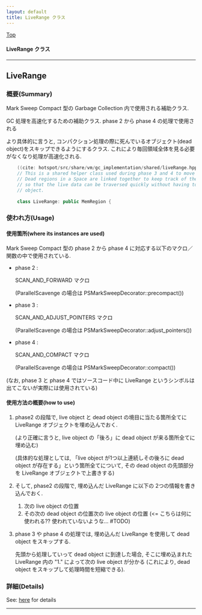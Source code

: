 ```yaml
---
layout: default
title: LiveRange クラス 
---
```

[Top](../index.html)

#### LiveRange クラス 



---
## <a name="no6YSF0VOW" id="no6YSF0VOW">LiveRange</a>

### 概要(Summary)
Mark Sweep Compact 型の Garbage Collection 内で使用される補助クラス.

GC 処理を高速化するための補助クラス. phase 2 から phase 4 の処理で使用される

より具体的に言うと, コンパクション処理の際に死んでいるオブジェクト(dead object)をスキップできるようにするクラス.
これにより毎回領域全体を見る必要がなくなり処理が高速化される.


```cpp
    ((cite: hotspot/src/share/vm/gc_implementation/shared/liveRange.hpp))
    // This is a shared helper class used during phase 3 and 4 to move all the objects
    // Dead regions in a Space are linked together to keep track of the live regions
    // so that the live data can be traversed quickly without having to look at each
    // object.
    
    class LiveRange: public MemRegion {
```

### 使われ方(Usage)
#### 使用箇所(where its instances are used)
Mark Sweep Compact 型の phase 2 から phase 4 に対応する以下のマクロ／関数の中で使用されている.

* phase 2 : 

  SCAN_AND_FORWARD マクロ 

  (ParallelScavenge の場合は PSMarkSweepDecorator::precompact())

* phase 3 : 

  SCAN_AND_ADJUST_POINTERS マクロ 

  (ParallelScavenge の場合は PSMarkSweepDecorator::adjust_pointers())

* phase 4 : 

  SCAN_AND_COMPACT マクロ

  (ParallelScavenge の場合は PSMarkSweepDecorator::compact())


(なお, phase 3 と phase 4 ではソースコード中に LiveRange というシンボルは出てこないが実際には使用されている)

#### 使用方法の概要(how to use)
1. phase2 の段階で, live object と dead object の境目に当たる箇所全てに LiveRange オブジェクトを埋め込んでおく.

   (より正確に言うと, live object の「後ろ」に dead object が来る箇所全てに埋め込む)

   (具体的な処理としては, 「live object が1つ以上連続しその後ろに dead object が存在する」という箇所全てについて,
   その dead object の先頭部分を LiveRange オブジェクトで上書きする)

2. そして, phase2 の段階で, 埋め込んだ LiveRange に以下の 2つの情報を書き込んでおく.

   1. 次の live object の位置
   2. その次の dead object の位置次の live object の位置   (<= こちらは何に使われる?? 使われていないような... #TODO)

3. phase 3 や phase 4 の処理では, 埋め込んだ LiveRange を使用して dead object をスキップする.

   先頭から処理していって dead object に到達した場合,
   そこに埋め込まれた LiveRange 内の "1." によって次の live object が分かる
   (これにより, dead object をスキップして処理時間を短縮できる).




### 詳細(Details)
See: [here](../doxygen/classLiveRange.html) for details

---
